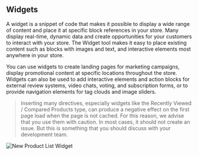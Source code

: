 Widgets
--

A widget is a snippet of code that makes it possible to display a wide range of content and place it at specific block references in your store. Many display real-time, dynamic data and create opportunities for your customers to interact with your store. The Widget tool makes it easy to place existing content such as blocks with images and text, and interactive elements most anywhere in your store.

You can use widgets to create landing pages for marketing campaigns, display promotional content at specific locations throughout the store. Widgets can also be used to add interactive elements and action blocks for external review systems, video chats, voting, and subscription forms, or to provide navigation elements for tag clouds and image sliders.

> Inserting many directives, especially widgets like the Recently Viewed / Compared Products type, can produce a negative effect on the first page load when the page is not cached. For this reason, we advise that you use them with caution. In most cases, it should not create an issue. But this is something that you should discuss with your development team.

![New Product List Widget](https://docs.magento.com/m2/ce/user_guide/Resources/Images/storefront-home-page-new-products_thumb_0_0.png)